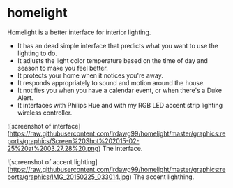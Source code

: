 # homelight
Homelight is a better interface for interior lighting. 
* It has an dead simple interface that predicts what you want to use the lighting to do. 
* It adjusts the light color temperature based on the time of day and season to make you feel better. 
* It protects your home when it notices you're away. 
* It responds appropriately to sound and motion around the house. 
* It notifies you when you have a calendar event, or when there's a Duke Alert.
* It interfaces with Philips Hue and with my RGB LED accent strip lighting wireless controller.

![screenshot of interface]
(https://raw.githubusercontent.com/lrdawg99/homelight/master/graphics:reports/graphics/Screen%20Shot%202015-02-25%20at%2003.27.28%20.png)
The interface.

![screenshot of accent lighting]
(https://raw.githubusercontent.com/lrdawg99/homelight/master/graphics:reports/graphics/IMG_20150225_033014.jpg)
The accent lighthing.
